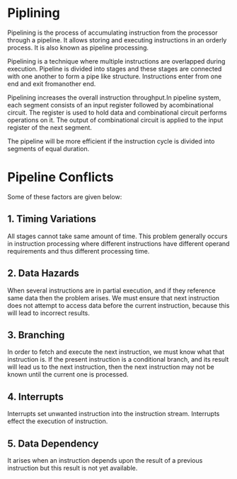 # Piplining 
Pipelining is the process of accumulating instruction from the processor through a pipeline. It allows storing and executing instructions in an orderly process. It is also known as pipeline processing.

Pipelining is a technique where multiple instructions are overlapped during execution. Pipeline is divided into stages and these stages are connected with one another to form a pipe like structure. Instructions enter from one end and exit fromanother end.

Pipelining increases the overall instruction throughput.In pipeline system, each segment consists of an input register followed by acombinational circuit. The register is used to hold data and combinational circuit
performs operations on it. The output of combinational circuit is applied to the input register of the next segment.

The pipeline will be more efficient if the instruction cycle is divided into segments of equal duration.
# Pipeline Conflicts

Some of these factors are given below:
## 1. Timing Variations
All stages cannot take same amount of time. This problem generally occurs in instruction processing where different instructions have different operand requirements and thus different processing time.
## 2. Data Hazards
When several instructions are in partial execution, and if they reference same data then the problem arises. We must ensure that next instruction does not attempt to access data before the current instruction, because this will lead to incorrect results.

## 3. Branching
In order to fetch and execute the next instruction, we must know what that instruction is. If the present instruction is a conditional branch, and its result will lead us to the next instruction, then the next instruction may not be known until the current one is processed.

## 4. Interrupts
Interrupts set unwanted instruction into the instruction stream. Interrupts effect the execution of instruction.

## 5. Data Dependency
It arises when an instruction depends upon the result of a previous instruction but this result is not yet available.
